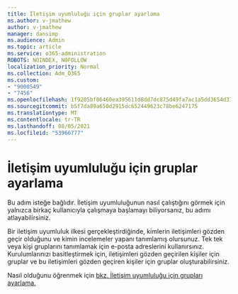 ```yaml
---
title: İletişim uyumluluğu için gruplar ayarlama
ms.author: v-jmathew
author: v-jmathew
manager: dansimp
ms.audience: Admin
ms.topic: article
ms.service: o365-administration
ROBOTS: NOINDEX, NOFOLLOW
localization_priority: Normal
ms.collection: Adm_O365
ms.custom:
- "9000549"
- "7456"
ms.openlocfilehash: 1f9205bf06460ea395611d8dd7dc875d49fa7ac1a5dd3654d372e670fb84e4fa
ms.sourcegitcommit: b5f7da89a650d2915dc652449623c78be6247175
ms.translationtype: MT
ms.contentlocale: tr-TR
ms.lasthandoff: 08/05/2021
ms.locfileid: "53966777"
---
```

# <a name="set-up-groups-for-communication-compliance"></a>İletişim uyumluluğu için gruplar ayarlama

Bu adım isteğe bağlıdır. İletişim uyumluluğunun nasıl çalıştığını görmek için yalnızca birkaç kullanıcıyla çalışmaya başlamayı biliyorsanız, bu adımı atlayabilirsiniz.  
  
Bir iletişim uyumluluk ilkesi gerçekleştirdiğinde, kimlerin iletişimleri gözden geçir olduğunu ve kimin incelemeler yapanı tanımlamış olursunuz. Tek tek veya kişi gruplarını tanımlamak için e-posta adreslerini kullanırsınız. Kurulumlarınızı basitleştirmek için, iletişimleri gözden geçirilen kişiler için gruplar ve bu iletişimleri gözden geçiren kişiler için gruplar oluşturabilirsiniz.  
  
Nasıl olduğunu öğrenmek için [bkz. İletişim uyumluluğu için grupları ayarlama.](https://go.microsoft.com/fwlink/?linkid=2129594)
